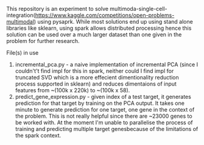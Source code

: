 This repository is an experiment to solve multimoda-single-cell-integration(https://www.kaggle.com/competitions/open-problems-multimodal) using pysaprk.
While most solutions end up using stand alone libraries like sklearn, using spark allows distributed processing hence this solution can be used over a much larger dataset than one given in the problem for further research.

File(s) in use 
1. incremental_pca.py - a naive implementation of incremental PCA (since I couldn't't find impl for this in spark, neither could I find impl for truncated SVD which is a more effecient dimentionality reduction process supported in sklearn) and reduces dimentaions of input features from ~(100k x 220k) to ~(100k x 58).
2. predict_gene_expression.py - given index of a test target, it generates prediction for that target by training on the PCA output. It takes one minute to generate prediction for one target, one gene in the context of the problem. This is not really helpful since there are ~23000 genes to be worked with. At the moment I'm unable to parallelise the process of training and predicting multiple target genesbecause of the limitations of the spark context.
